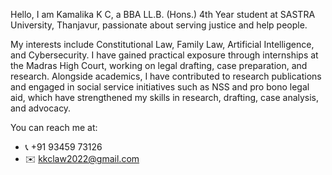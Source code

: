 Hello,
I am Kamalika K C, a BBA LL.B. (Hons.) 4th Year student at SASTRA University, Thanjavur, passionate about serving justice and help people.

My interests include Constitutional Law, Family Law, Artificial Intelligence, and Cybersecurity. I have gained practical exposure through internships at the Madras High Court, working on legal drafting, case preparation, and research. Alongside academics, I have contributed to research publications and engaged in social service initiatives such as NSS and pro bono legal aid, which have strengthened my skills in research, drafting, case analysis, and advocacy.

You can reach me at:
- 📞 +91 93459 73126
- ✉️ kkclaw2022@gmail.com
